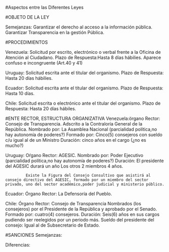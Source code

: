 #Aspectos entre las Diferentes Leyes


#OBJETO DE LA LEY

Semejanzas: Garantizar el derecho al acceso a la información pública. Garantizar Transparencia en la gestión Pública.


#PROCEDIMIENTOS

  Venezuela: Solicitud por escrito, electrónico o verbal frente a la Oficina de Atención al Ciudadano. 
              Plazo de Respuesta:Hasta 8 días hábilies. Aparece confuso e incongruente (Art.40 y 41)

  Uruguay: Solicitud escrita ante el titular del organismo. Plazo de Respuesta: Hasta 20 días hábilies.

  Ecuador: Solicitud escrita ante el titular del organismo. Plazo de Respuesta: Hasta 10 días.

  Chile: Solicitud escrita o electrónico ante el titular del organismo. Plazo de Respuesta: Hasta 20 días hábiles.

#ENTE RECTOR, ESTRUCTURA ORGANIZATIVA
  Venezuela:örgano Rector: Consejo de Transparencia. 
                           Adscrito a la Contraloría General de la República.
            Nombrado por: La Asamblea Nacional (parcialidad política,no hay autonomía de poderes?)
            Formado por: Cinco(5) consejeros con sueldo c/u igual al de un Ministro 
            Duración: cinco años en el cargo (¿no es mucho?)

  Uruguay: Oŕgano Rector: AGESIC.
             Nombrado por: Poder Ejecutivo (parcialidad política,no hay autonomía de poderes?)
             Duración: El presidente del AGESIC durará un año
                        Los otros 2 miembros 4 años.
             
             Existe la Figura del Consejo Consultivo que asistirá al consejo directivo del AGESIC, formado por un miembro del sector privado, uno del sector académico,poder judicial y ministerio público.
            

  Ecuador: Órgano Rector: La Defensoría del Pueblo.

  Chile: Órgano Rector: Consejo de Transparencia
         Nombrados (los consejeros) por el Presidente de la República y aprobado por el Senado.
         Formado por: cuatro(4) consejeros.
         Duración: Seis(6) años en sus cargos pudiendo ser reelegidos por un periodo más.
         Sueldo del presidente del consejo: Igual al de Subsecretario de Estado. 


#SANCIONES
Semejanzas:


Diferencias:




